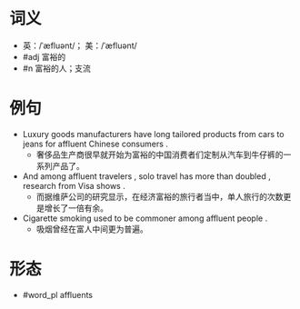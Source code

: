 # 词义
- 英：/ˈæfluənt/； 美：/ˈæfluənt/
- #adj 富裕的
- #n 富裕的人；支流
# 例句
- Luxury goods manufacturers have long tailored products from cars to jeans for affluent Chinese consumers .
	- 奢侈品生产商很早就开始为富裕的中国消费者们定制从汽车到牛仔裤的一系列产品了。
- And among affluent travelers , solo travel has more than doubled , research from Visa shows .
	- 而据维萨公司的研究显示，在经济富裕的旅行者当中，单人旅行的次数更是增长了一倍有余。
- Cigarette smoking used to be commoner among affluent people .
	- 吸烟曾经在富人中间更为普遍。
# 形态
- #word_pl affluents
